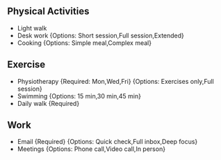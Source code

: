 ## Physical Activities

- Light walk
- Desk work {Options: Short session,Full session,Extended}
- Cooking {Options: Simple meal,Complex meal}

## Exercise

- Physiotherapy {Required: Mon,Wed,Fri} {Options: Exercises only,Full session}
- Swimming {Options: 15 min,30 min,45 min}
- Daily walk {Required}

## Work

- Email {Required} {Options: Quick check,Full inbox,Deep focus}
- Meetings {Options: Phone call,Video call,In person}
